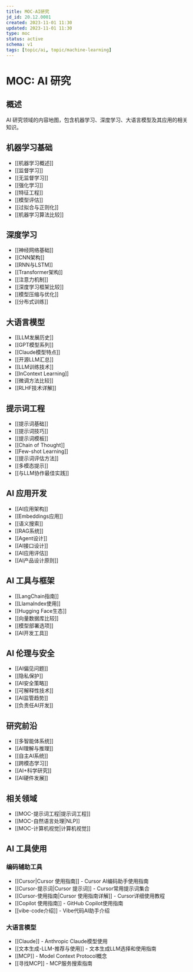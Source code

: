 ```yaml
---
title: MOC-AI研究
jd_id: 20.12.0001
created: 2023-11-01 11:30
updated: 2023-11-01 11:30
type: moc
status: active
schema: v1
tags: [topic/ai, topic/machine-learning]
---
```


# MOC: AI 研究

## 概述

AI 研究领域的内容地图，包含机器学习、深度学习、大语言模型及其应用的相关知识。

## 机器学习基础

- [[机器学习概述]]
- [[监督学习]]
- [[无监督学习]]
- [[强化学习]]
- [[特征工程]]
- [[模型评估]]
- [[过拟合与正则化]]
- [[机器学习算法比较]]

## 深度学习

- [[神经网络基础]]
- [[CNN架构]]
- [[RNN与LSTM]]
- [[Transformer架构]]
- [[注意力机制]]
- [[深度学习框架比较]]
- [[模型压缩与优化]]
- [[分布式训练]]

## 大语言模型

- [[LLM发展历史]]
- [[GPT模型系列]]
- [[Claude模型特点]]
- [[开源LLM汇总]]
- [[LLM训练技术]]
- [[InContext Learning]]
- [[微调方法比较]]
- [[RLHF技术详解]]

## 提示词工程

- [[提示词基础]]
- [[提示词技巧]]
- [[提示词模板]]
- [[Chain of Thought]]
- [[Few-shot Learning]]
- [[提示词评估方法]]
- [[多模态提示]]
- [[与LLM协作最佳实践]]

## AI 应用开发

- [[AI应用架构]]
- [[Embeddings应用]]
- [[语义搜索]]
- [[RAG系统]]
- [[Agent设计]]
- [[AI接口设计]]
- [[AI应用评估]]
- [[AI产品设计原则]]

## AI 工具与框架

- [[LangChain指南]]
- [[LlamaIndex使用]]
- [[Hugging Face生态]]
- [[向量数据库比较]]
- [[模型部署选项]]
- [[AI开发工具]]

## AI 伦理与安全

- [[AI偏见问题]]
- [[隐私保护]]
- [[AI安全策略]]
- [[可解释性技术]]
- [[AI监管趋势]]
- [[负责任AI开发]]

## 研究前沿

- [[多智能体系统]]
- [[AI理解与推理]]
- [[自主AI系统]]
- [[跨模态学习]]
- [[AI+科学研究]]
- [[AI硬件发展]]

## 相关领域

- [[MOC-提示词工程|提示词工程]]
- [[MOC-自然语言处理|NLP]]
- [[MOC-计算机视觉|计算机视觉]]

## AI 工具使用

### 编码辅助工具

- [[Cursor|Cursor 使用指南]] - Cursor AI编码助手使用指南
- [[Cursor-提示词|Cursor 提示词]] - Cursor常用提示词集合
- [[Cursor-使用指南|Cursor 使用指南详解]] - Cursor详细使用教程
- [[Copilot 使用指南]] - GitHub Copilot使用指南
- [[vibe-code介绍]] - Vibe代码AI助手介绍

### 大语言模型

- [[Claude]] - Anthropic Claude模型使用
- [[文本生成-LLM-推荐与使用]] - 文本生成LLM选择和使用指南
- [[MCP]] - Model Context Protocol概念
- [[寻找MCP]] - MCP服务搜索指南
